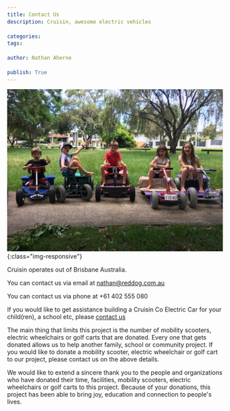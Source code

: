 ```yaml
---
title: Contact Us
description: Cruisin, awesome electric vehicles

categories:
tags:

author: Nathan Aherne

publish: True
---
```

![Banner image](banner.jpg){:class="img-responsive"}

Cruisin operates out of Brisbane Australia.

You can contact us via email at nathan@reddog.com.au

You can contact us via phone at +61 402 555 080

If you would like to get assistance building a Cruisin Co Electric Car for your child(ren), a school etc, please [contact us](mailto:nathan@reddog.com.au)

The main thing that limits this project is the number of mobility scooters, electric wheelchairs or golf carts that are donated. Every one that gets donated allows us to help another family, school or community project. If you would like to donate a mobility scooter, electric wheelchair or golf cart to our project, please contact us on the above details.

We would like to extend a sincere thank you to the people and organizations who have donated their time, facilities, mobility scooters, electric wheelchairs or golf carts to this project. Because of your donations, this project has been able to bring joy, education and connection to people's lives.